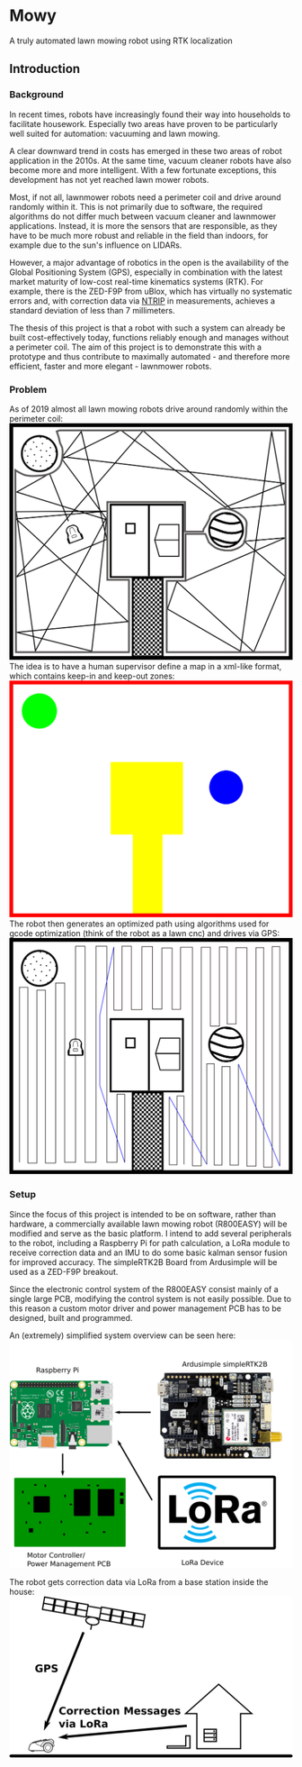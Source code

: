 # Mowy
A truly automated lawn mowing robot using RTK localization

## Introduction

### Background
In recent times, robots have increasingly found their way into households to facilitate housework. Especially two areas have proven to be particularly well suited for automation: vacuuming and lawn mowing. 

A clear downward trend in costs has emerged in these two areas of robot application in the 2010s. At the same time, vacuum cleaner robots have also become more and more intelligent. With a few fortunate exceptions, this development has not yet reached lawn mower robots.

Most, if not all, lawnmower robots need a perimeter coil and drive around randomly within it. This is not primarily due to software, the required algorithms do not differ much between vacuum cleaner and lawnmower applications. Instead, it is more the sensors that are responsible, as they have to be much more robust and reliable in the field than indoors, for example due to the sun's influence on LIDARs.

However, a major advantage of robotics in the open is the availability of the Global Positioning System (GPS), especially in combination with the latest market maturity of low-cost real-time kinematics systems (RTK).
For example, there is the ZED-F9P from uBlox, which has virtually no systematic errors and, with correction data via [NTRIP][1] in measurements, achieves a standard deviation of less than 7 millimeters.

The thesis of this project is that a robot with such a system can already be built cost-effectively today, functions reliably enough and manages without a perimeter coil.
The aim of this project is to demonstrate this with a prototype and thus contribute to maximally automated - and therefore more efficient, faster and more elegant - lawnmower robots.
### Problem
As of 2019 almost all lawn mowing robots drive around randomly within the perimeter coil:
![alt text][random]
The idea is to have a human supervisor define a map in a xml-like format, which contains keep-in and keep-out zones:
![alt text][regions]
The robot then generates an optimized path using algorithms used for gcode optimization (think of the robot as a lawn cnc)
and drives via GPS:
![alt text][structured]

### Setup
Since the focus of this project is intended to be on software, rather than hardware, a commercially available lawn mowing robot (R800EASY) will be modified and serve as the basic platform.
I intend to add several peripherals to the robot, including a Raspberry Pi for path calculation, a LoRa module to receive correction data and an IMU to do some basic kalman sensor fusion for improved accuracy.
The simpleRTK2B Board from Ardusimple will be used as a ZED-F9P breakout.

Since the electronic control system of the R800EASY consist mainly of a single large PCB, modifying the control system is not easily possible. Due to this reason a custom motor driver and power management PCB has to be designed, built and programmed.

An (extremely) simplified system overview can be seen here: 
![alt text][generalsetup]

The robot gets correction data via LoRa from a base station inside the house:
![alt text][rtksetup]

[1]: https://en.wikipedia.org/wiki/Networked_Transport_of_RTCM_via_Internet_Protocol

[random]: ./documentation/images/book/random_paths.png "Random Paths"

[regions]: ./documentation/images/book/region_definitions.png "Region definitions"

[structured]: ./documentation/images/book/structured_paths.png "Structured Paths"

[generalsetup]: ./documentation/images/book/general_setup.png "General Setup"

[rtksetup]: ./documentation/images/book/rtk_setup.png "RTK Setup"